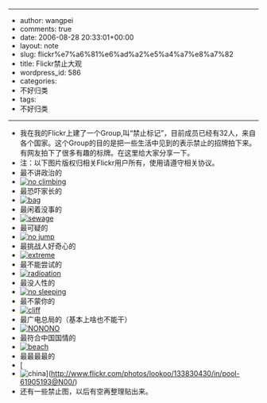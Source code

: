 - --
- author: wangpei
- comments: true
- date: 2006-08-28 20:33:01+00:00
- layout: note
- slug: flickr%e7%a6%81%e6%ad%a2%e5%a4%a7%e8%a7%82
- title: Flickr禁止大观
- wordpress_id: 586
- categories:
- 不好归类
- tags:
- 不好归类
- --
- 我在我的Flickr上建了一个Group,叫“禁止标记”，目前成员已经有32人，来自各个国家。这个Group的目的是把一些生活中见到的表示禁止的招牌拍下来。有网友拍下了很多有趣的标牌。在这里给大家分享一下。
- 注：以下图片版权归相关Flickr用户所有，使用请遵守相关协议。
- 最不讲政治的
- [![no climbing](http://static.flickr.com/65/201690956_99cc9016b9_t.jpg)](http://www.flickr.com/photos/dhania/201690956/in/pool-61905193@N00/)
- 最恐吓家长的
- [![bag](http://static.flickr.com/59/202128128_291e0eb4bd_t.jpg)](http://www.flickr.com/photos/nikaltu/202128128/in/pool-61905193@N00/)
- 最闲着没事的
- [![sewage](http://static.flickr.com/22/182838610_c8f5404a90_t.jpg)](http://www.flickr.com/photos/nikaltu/182838610/in/pool-61905193@N00/)
- 最可疑的
- [![no jump](http://static.flickr.com/63/177944696_40934934e8_t.jpg)](http://www.flickr.com/photos/koffiemetkoek/177944696/in/pool-61905193@N00/)
- 最挑战人好奇心的
- [![extreme](http://static.flickr.com/56/138810913_702a36d975_t.jpg)](http://www.flickr.com/photos/amishjim/138810913/in/pool-61905193@N00/)
- 最不能尝试的
- [![radioation](http://static.flickr.com/28/57002838_848680c336_t.jpg)](http://www.flickr.com/photos/33124677@N00/57002838/in/pool-61905193@N00/)
- 最没人性的
- [![no sleeping](http://static.flickr.com/78/177944699_4a61e0f8ca_t.jpg)](http://www.flickr.com/photos/koffiemetkoek/177944699/in/pool-61905193@N00/)
- 最不蒙你的
- [![cliff](http://static.flickr.com/51/132815907_229bf02621_t.jpg)](http://www.flickr.com/photos/yuppienomad/132815907/in/pool-61905193@N00/)
- 最广电总局的（基本上啥也不能干）
- [![NONONO](http://static.flickr.com/40/115271273_7bac2ae8f7_t.jpg)](http://www.flickr.com/photos/shizhao/115271273/in/pool-61905193@N00/)
- 最符合中国国情的
- [![beach](http://static.flickr.com/22/31926998_df00652226_t.jpg)](http://static.flickr.com/22/31926998_df00652226_t.jpg)
- 最最最最的
- [
- ![china](http://static.flickr.com/45/133830430_6c3da9c4b9_t.jpg)](http://www.flickr.com/photos/lookoo/133830430/in/pool-61905193@N00/)
- 还有一些禁止图，以后有空再整理贴出来。
